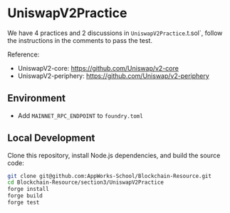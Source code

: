 # UniswapV2Practice
We have 4 practices and 2 discussions in `UniswapV2Practice`.t.sol`, follow the instructions in the comments to pass the test.

Reference:
- UniswapV2-core: https://github.com/Uniswap/v2-core
- UniswapV2-periphery: https://github.com/Uniswap/v2-periphery

## Environment
- Add `MAINNET_RPC_ENDPOINT` to `foundry.toml`

## Local Development
Clone this repository, install Node.js dependencies, and build the source code:

```bash
git clone git@github.com:AppWorks-School/Blockchain-Resource.git
cd Blockchain-Resource/section3/UniswapV2Practice
forge install
forge build
forge test
```

